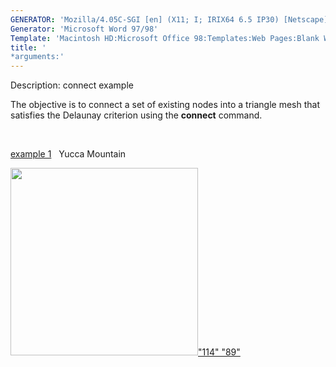 ```yaml
---
GENERATOR: 'Mozilla/4.05C-SGI [en] (X11; I; IRIX64 6.5 IP30) [Netscape]'
Generator: 'Microsoft Word 97/98'
Template: 'Macintosh HD:Microsoft Office 98:Templates:Web Pages:Blank Web Page'
title: '
*arguments:'
---
```


 Description: connect example

  The objective is to connect a set of existing nodes into a triangle
  mesh that  satisfies the Delaunay criterion using the **connect**
  command.

   

  [example 1](description1.md)   Yucca Mountain

  [<img height="300" width="300" src="https://lanl.github.io/LaGriT/assets/images/2d_connect1b_tn.gif">"114"
  "89"](description1.md)
